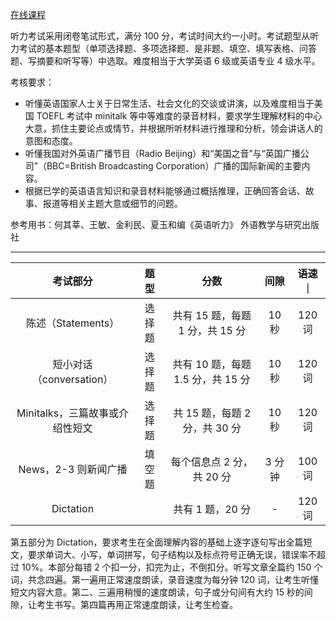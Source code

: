 [在线课程](https://my.lexue-cloud.com/courseMng)

听力考试采用闭卷笔试形式，满分 100 分，考试时间大约一小时。考试题型从听力考试的基本题型（单项选择题、多项选择题、是非题、填空、填写表格、问答题、写摘要和听写等）中选取。难度相当于大学英语 6 级或英语专业 4 级水平。

考核要求：

- 听懂英语国家人士关于日常生活、社会文化的交谈或讲演，以及难度相当于美国 TOEFL 考试中 minitalk 等中等难度的录音材料，要求学生理解材料的中心大意，抓住主要论点或情节，并根据所听材料进行推理和分析，领会讲话人的意图和态度。
- 听懂我国对外英语广播节目（Radio Beijing）和“美国之音”与“英国广播公司”（BBC=British Broadcasting Corporation）广播的国际新闻的主要内容。
- 根据已学的英语语言知识和录音材料能够通过概括推理，正确回答会话、故事、报道等相关主题大意或细节的问题。

参考用书：何其莘、王敏、金利民、夏玉和编《英语听力》 外语教学与研究出版社

---

|            考试部分             |  题型  |               分数                |  间隙  | 语速｜ |
| :-----------------------------: | :----: | :-------------------------------: | :----: | :----: |
|       陈述（Statements）        | 选择题 |  共有 15 题，每题 1 分，共 15 分  | 10 秒  | 120 词 |
|    短小对话（conversation）     | 选择题 | 共有 10 题，每题 1.5 分，共 15 分 | 10 秒  | 120 词 |
| Minitalks，三篇故事或介绍性短文 | 选择题 |   共 15 题，每题 2 分，共 30 分   | 10 秒  | 120 词 |
|      News，2-3 则新闻广播       | 填空题 |     每个信息点 2 分，共 20 分     | 3 分钟 | 100 词 |
|            Dictation            |        |         共有 1 题，20 分          |   -    | 120 词 |

第五部分为 Dictation，要求考生在全面理解内容的基础上逐字逐句写出全篇短文，要求单词大、小写，单词拼写，句子结构以及标点符号正确无误，错误率不超过 10%。本部分每错 2 个扣一分，扣完为止，不倒扣分。听写文章全篇约 150 个词，共念四遍。第一遍用正常速度朗读，录音速度为每分钟 120 词，让考生听懂短文内容大意。第二、三遍用稍慢的速度朗读，句子或分句间有大约 15 秒的间隙，让考生书写。第四篇再用正常速度朗读，让考生检查。
